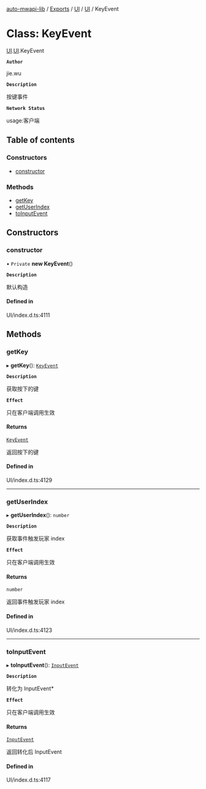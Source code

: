 [auto-mwapi-lib](../README.md) / [Exports](../modules.md) / [UI](../modules/UI.md) / [UI](../modules/UI.UI.md) / KeyEvent

# Class: KeyEvent

[UI](../modules/UI.md).[UI](../modules/UI.UI.md).KeyEvent

**`Author`**

jie.wu

**`Description`**

按键事件

**`Network Status`**

usage:客户端

## Table of contents

### Constructors

- [constructor](UI.UI.KeyEvent.md#constructor)

### Methods

- [getKey](UI.UI.KeyEvent.md#getkey)
- [getUserIndex](UI.UI.KeyEvent.md#getuserindex)
- [toInputEvent](UI.UI.KeyEvent.md#toinputevent)

## Constructors

### constructor

• `Private` **new KeyEvent**()

**`Description`**

默认构造

#### Defined in

UI/index.d.ts:4111

## Methods

### getKey

▸ **getKey**(): [`KeyEvent`](UI.UI.KeyEvent.md)

**`Description`**

获取按下的键

**`Effect`**

只在客户端调用生效

#### Returns

[`KeyEvent`](UI.UI.KeyEvent.md)

返回按下的键

#### Defined in

UI/index.d.ts:4129

---

### getUserIndex

▸ **getUserIndex**(): `number`

**`Description`**

获取事件触发玩家 index

**`Effect`**

只在客户端调用生效

#### Returns

`number`

返回事件触发玩家 index

#### Defined in

UI/index.d.ts:4123

---

### toInputEvent

▸ **toInputEvent**(): [`InputEvent`](UI.UI.InputEvent.md)

**`Description`**

转化为 InputEvent\*

**`Effect`**

只在客户端调用生效

#### Returns

[`InputEvent`](UI.UI.InputEvent.md)

返回转化后 InputEvent

#### Defined in

UI/index.d.ts:4117
